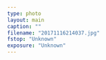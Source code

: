 ```yaml
---
type: photo
layout: main
caption: ""
filename: "20171116214037.jpg"
fstop: "Unknown"
exposure: "Unknown"
---
```

